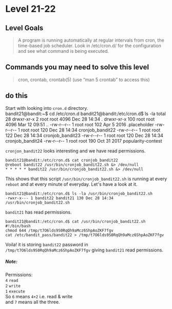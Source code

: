 # Level 21-22


## Level Goals

> A program is running automatically at regular intervals from cron, the time-based job scheduler. Look in /etc/cron.d/ for the configuration and see what command is being executed.


## Commands you may need to solve this level
> cron, crontab, crontab(5) (use “man 5 crontab” to access this)

## do this

Start with looking into `cron.d` directory.  
	bandit21@bandit:~$ cd /etc/cron.d
	bandit21@bandit:/etc/cron.d$ ls -la
	total 28
	drwxr-xr-x   2 root root 4096 Dec 28 14:34 .
	drwxr-xr-x 100 root root 4096 Mar 12 09:51 ..
 	-rw-r--r--   1 root root  102 Apr  5  2016 .placeholder
	-rw-r--r--   1 root root  120 Dec 28 14:34 cronjob_bandit22
	-rw-r--r--   1 root root  122 Dec 28 14:34 cronjob_bandit23
	-rw-r--r--   1 root root  120 Dec 28 14:34 cronjob_bandit24
	-rw-r--r--   1 root root  190 Oct 31  2017 popularity-contest  
	 
`cronjon_bandit22` looks interesting and we have read permissions.  

	bandit21@bandit:/etc/cron.d$ cat cronjob_bandit22 
	@reboot bandit22 /usr/bin/cronjob_bandit22.sh &> /dev/null
	* * * * * bandit22 /usr/bin/cronjob_bandit22.sh &> /dev/null  

This shows that this script `/usr/bin/cronjob_bandit22.sh` is running at every `reboot` and at every minute of everyday. Let's have a look at it.

	bandit21@bandit:/etc/cron.d$ ls -la /usr/bin/cronjob_bandit22.sh
	-rwxr-x--- 1 bandit22 bandit21 130 Dec 28 14:34 /usr/bin/cronjob_bandit22.sh  
	
`bandit21` has read permissions.

	bandit21@bandit:/etc/cron.d$ cat /usr/bin/cronjob_bandit22.sh
	#!/bin/bash
	chmod 644 /tmp/t7O6lds9S0RqQh9aMcz6ShpAoZKF7fgv
	cat /etc/bandit_pass/bandit22 > /tmp/t7O6lds9S0RqQh9aMcz6ShpAoZKF7fgv  
	
Voila! it is storing `bandit22` password in `/tmp/t7O6lds9S0RqQh9aMcz6ShpAoZKF7fgv` giving `bandit21` read permissions.  

##### Note:
Permissions:  
`4` `read`  
`2` `write`  
`1` `execute`  
 So `6` means `4+2` i.e. read & write  
 and `7` means all the three.  



